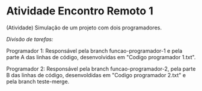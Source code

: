 # Atividade Encontro Remoto 1
(Atividade) Simulação de um projeto com dois programadores.

*Divisão de tarefas:*

Programador 1: Responsável pela branch funcao-programador-1 e pela 
parte A das linhas de código, desenvolvidas em "Codigo programador 1.txt".


Programador 2: Responsável pela branch funcao-programador-2, pela 
parte B das linhas de código, desenvoldidas em "Codigo programador 2.txt" e pela
branch teste-merge. 